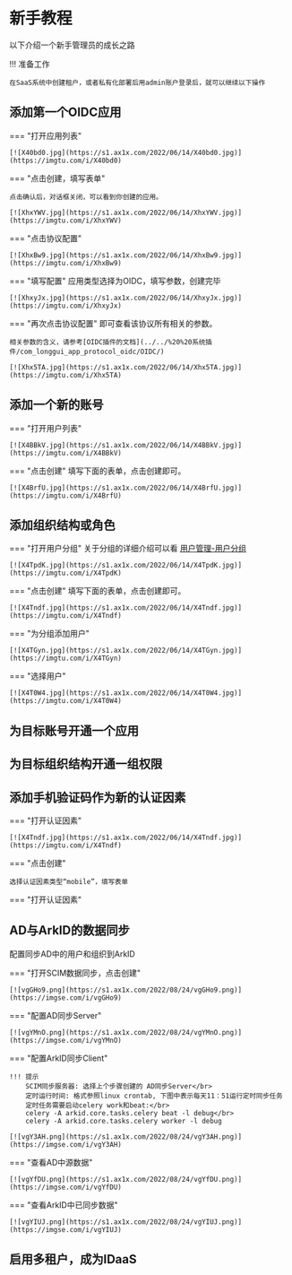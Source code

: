 # 新手教程

以下介绍一个新手管理员的成长之路

!!! 准备工作

    在SaaS系统中创建租户，或者私有化部署后用admin账户登录后，就可以继续以下操作
## 添加第一个OIDC应用

=== "打开应用列表"

    [![X40bd0.jpg](https://s1.ax1x.com/2022/06/14/X40bd0.jpg)](https://imgtu.com/i/X40bd0)

=== "点击创建，填写表单"

    点击确认后，对话框关闭，可以看到你创建的应用。

    [![XhxYWV.jpg](https://s1.ax1x.com/2022/06/14/XhxYWV.jpg)](https://imgtu.com/i/XhxYWV)

=== "点击协议配置"

    [![XhxBw9.jpg](https://s1.ax1x.com/2022/06/14/XhxBw9.jpg)](https://imgtu.com/i/XhxBw9)

=== "填写配置"
    应用类型选择为OIDC，填写参数，创建完毕

    [![XhxyJx.jpg](https://s1.ax1x.com/2022/06/14/XhxyJx.jpg)](https://imgtu.com/i/XhxyJx)

=== "再次点击协议配置"
    即可查看该协议所有相关的参数。
    
    相关参数的含义，请参考[OIDC插件的文档](../../%20%20系统插件/com_longgui_app_protocol_oidc/OIDC/)

    [![Xhx5TA.jpg](https://s1.ax1x.com/2022/06/14/Xhx5TA.jpg)](https://imgtu.com/i/Xhx5TA)



## 添加一个新的账号
=== "打开用户列表"

    [![X4BBkV.jpg](https://s1.ax1x.com/2022/06/14/X4BBkV.jpg)](https://imgtu.com/i/X4BBkV)

=== "点击创建"
    填写下面的表单，点击创建即可。

    [![X4BrfU.jpg](https://s1.ax1x.com/2022/06/14/X4BrfU.jpg)](https://imgtu.com/i/X4BrfU)




## 添加组织结构或角色

=== "打开用户分组"
    关于分组的详细介绍可以看 [用户管理-用户分组](../用户手册/%20租户管理员/用户管理/#_3)

    [![X4TpdK.jpg](https://s1.ax1x.com/2022/06/14/X4TpdK.jpg)](https://imgtu.com/i/X4TpdK)

=== "点击创建"
    填写下面的表单，点击创建即可。

    [![X4Tndf.jpg](https://s1.ax1x.com/2022/06/14/X4Tndf.jpg)](https://imgtu.com/i/X4Tndf)

=== "为分组添加用户"

    [![X4TGyn.jpg](https://s1.ax1x.com/2022/06/14/X4TGyn.jpg)](https://imgtu.com/i/X4TGyn)

=== "选择用户"

    [![X4T0W4.jpg](https://s1.ax1x.com/2022/06/14/X4T0W4.jpg)](https://imgtu.com/i/X4T0W4)

## 为目标账号开通一个应用


## 为目标组织结构开通一组权限
## 添加手机验证码作为新的认证因素

=== "打开认证因素"

    [![X4Tndf.jpg](https://s1.ax1x.com/2022/06/14/X4Tndf.jpg)](https://imgtu.com/i/X4Tndf)

=== "点击创建"

    选择认证因素类型“mobile”，填写表单


=== "打开认证因素"


## AD与ArkID的数据同步

配置同步AD中的用户和组织到ArkID

=== "打开SCIM数据同步，点击创建"

    [![vgGHo9.png](https://s1.ax1x.com/2022/08/24/vgGHo9.png)](https://imgse.com/i/vgGHo9)

=== "配置AD同步Server"

    [![vgYMnO.png](https://s1.ax1x.com/2022/08/24/vgYMnO.png)](https://imgse.com/i/vgYMnO)

=== "配置ArkID同步Client"

    !!! 提示
        SCIM同步服务器: 选择上个步骤创建的 AD同步Server</br>
        定时运行时间: 格式参照linux crontab, 下图中表示每天11：51运行定时同步任务
        定时任务需要启动celery work和beat:</br>
        celery -A arkid.core.tasks.celery beat -l debug</br>
        celery -A arkid.core.tasks.celery worker -l debug

    [![vgY3AH.png](https://s1.ax1x.com/2022/08/24/vgY3AH.png)](https://imgse.com/i/vgY3AH)

=== "查看AD中源数据"
    
    [![vgYfDU.png](https://s1.ax1x.com/2022/08/24/vgYfDU.png)](https://imgse.com/i/vgYfDU)

=== "查看ArkID中已同步数据"
    
    [![vgYIUJ.png](https://s1.ax1x.com/2022/08/24/vgYIUJ.png)](https://imgse.com/i/vgYIUJ)

## 启用多租户，成为IDaaS
